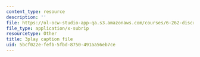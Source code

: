 ```yaml
---
content_type: resource
description: ''
file: https://ol-ocw-studio-app-qa.s3.amazonaws.com/courses/6-262-discrete-stochastic-processes-spring-2011/5bcf022efefb5fbd8750491aa56eb7ce_ct0QGoi3n4Q.vtt
file_type: application/x-subrip
resourcetype: Other
title: 3play caption file
uid: 5bcf022e-fefb-5fbd-8750-491aa56eb7ce
---
```

